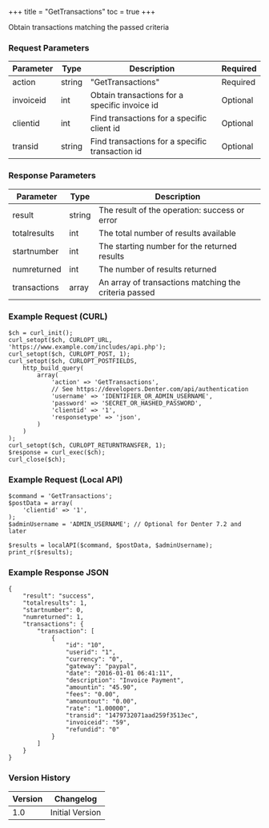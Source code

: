 +++
title = "GetTransactions"
toc = true
+++

Obtain transactions matching the passed criteria

### Request Parameters

| Parameter | Type | Description | Required |
| --------- | ---- | ----------- | -------- |
| action | string | "GetTransactions" | Required |
| invoiceid | int | Obtain transactions for a specific invoice id | Optional |
| clientid | int | Find transactions for a specific client id | Optional |
| transid | string | Find transactions for a specific transaction id | Optional |

### Response Parameters

| Parameter | Type | Description |
| --------- | ---- | ----------- |
| result | string | The result of the operation: success or error |
| totalresults | int | The total number of results available |
| startnumber | int | The starting number for the returned results |
| numreturned | int | The number of results returned |
| transactions | array | An array of transactions matching the criteria passed |


### Example Request (CURL)

```
$ch = curl_init();
curl_setopt($ch, CURLOPT_URL, 'https://www.example.com/includes/api.php');
curl_setopt($ch, CURLOPT_POST, 1);
curl_setopt($ch, CURLOPT_POSTFIELDS,
    http_build_query(
        array(
            'action' => 'GetTransactions',
            // See https://developers.Denter.com/api/authentication
            'username' => 'IDENTIFIER_OR_ADMIN_USERNAME',
            'password' => 'SECRET_OR_HASHED_PASSWORD',
            'clientid' => '1',
            'responsetype' => 'json',
        )
    )
);
curl_setopt($ch, CURLOPT_RETURNTRANSFER, 1);
$response = curl_exec($ch);
curl_close($ch);
```


### Example Request (Local API)

```
$command = 'GetTransactions';
$postData = array(
    'clientid' => '1',
);
$adminUsername = 'ADMIN_USERNAME'; // Optional for Denter 7.2 and later

$results = localAPI($command, $postData, $adminUsername);
print_r($results);
```


### Example Response JSON

```
{
    "result": "success",
    "totalresults": 1,
    "startnumber": 0,
    "numreturned": 1,
    "transactions": {
        "transaction": [
            {
                "id": "10",
                "userid": "1",
                "currency": "0",
                "gateway": "paypal",
                "date": "2016-01-01 06:41:11",
                "description": "Invoice Payment",
                "amountin": "45.90",
                "fees": "0.00",
                "amountout": "0.00",
                "rate": "1.00000",
                "transid": "1479732071aad259f3513ec",
                "invoiceid": "59",
                "refundid": "0"
            }
        ]
    }
}
```


### Version History

| Version | Changelog |
| ------- | --------- |
| 1.0 | Initial Version |
